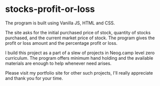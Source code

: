 # stocks-profit-or-loss

The program is built using Vanilla JS, HTML and CSS.

The site asks for the initial purchased price of stock, quantity of stocks purchased, and the current market price of stock.
The program gives the profit or loss amount and the percentage profit or loss.

I build this project as a part of a slew of projects in Neog.camp level zero curriculum. The program offers minimum hand holding and the available materials are enough to help whenever need arises.

Please visit my portfolio site for other such projects, I'll really appreciate and thank you for your time.
